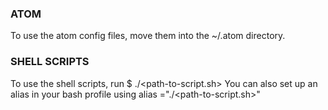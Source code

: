 ### ATOM ###
To use the atom config files, move them into the ~/.atom directory.

### SHELL SCRIPTS ###
To use the shell scripts, run
$ ./<path-to-script.sh>
You can also set up an alias in your bash profile using
alias <name-of-command>="./<path-to-script.sh>"

